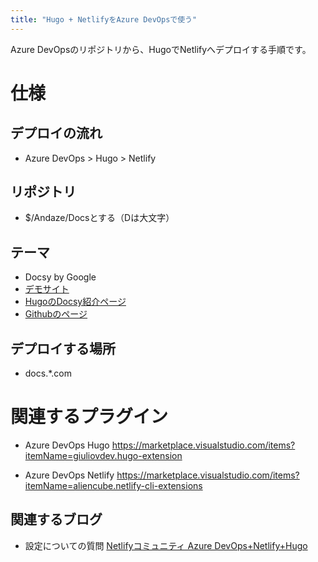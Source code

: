 ```yaml
---
title: "Hugo + NetlifyをAzure DevOpsで使う"
---
```


Azure DevOpsのリポジトリから、HugoでNetlifyへデプロイする手順です。

# 仕様

## デプロイの流れ
- Azure DevOps > Hugo > Netlify

## リポジトリ

- $/Andaze/Docsとする（Dは大文字）

## テーマ

- Docsy by Google
- [デモサイト](https://www.docsy.dev/)
- [HugoのDocsy紹介ページ](https://themes.gohugo.io/docsy/)
- [Githubのページ](https://github.com/google/docsy)

## デプロイする場所

- docs.\*.com

# 関連するプラグイン

- Azure DevOps Hugo
  https://marketplace.visualstudio.com/items?itemName=giuliovdev.hugo-extension

- Azure DevOps Netlify
  https://marketplace.visualstudio.com/items?itemName=aliencube.netlify-cli-extensions


## 関連するブログ

- 設定についての質問 [Netlifyコミュニティ Azure DevOps+Netlify+Hugo](https://community.netlify.com/t/azure-devops-netlify-hugo/2205)
